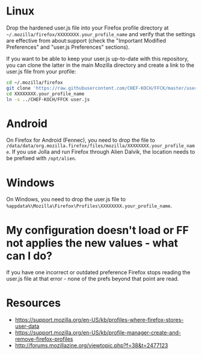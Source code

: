 Linux
========

Drop the hardened user.js file into your Firefox profile directory at <code>~/.mozilla/firefox/XXXXXXXX.your_profile_name</code> and verify that the settings are effective from about:support (check the "Important Modified Preferences" and "user.js Preferences" sections).

If you want to be able to keep your user.js up-to-date with this repository, you can clone the latter in the main Mozilla directory and create a link to the user.js file from your profile:

```bash
cd ~/.mozilla/firefox
git clone 'https://raw.githubusercontent.com/CHEF-KOCH/FFCK/master/user.js'
cd XXXXXXXX.your_profile_name
ln -s ../CHEF-KOCH/FFCK user.js
```


Android
========

On Firefox for Android (Fennec), you need to drop the file to <code>/data/data/org.mozilla.firefox/files/mozilla/XXXXXXXX.your_profile_name</code>. If you use Jolla and run Firefox through Alien Dalvik, the location needs to be prefixed with <code>/opt/alien</code>.


Windows
========

On Windows, you need to drop the user.js file to <code>%appdata%\Mozilla\Firefox\Profiles\XXXXXXXX.your_profile_name</code>.



My configuration doesn't load or FF not applies the new values - what can I do?
========

If you have one incorrect or outdated preference Firefox stops reading the user.js file at that error - none of the prefs beyond that point are read.


Resources
========

* https://support.mozilla.org/en-US/kb/profiles-where-firefox-stores-user-data
* https://support.mozilla.org/en-US/kb/profile-manager-create-and-remove-firefox-profiles
* http://forums.mozillazine.org/viewtopic.php?f=38&t=2477123
